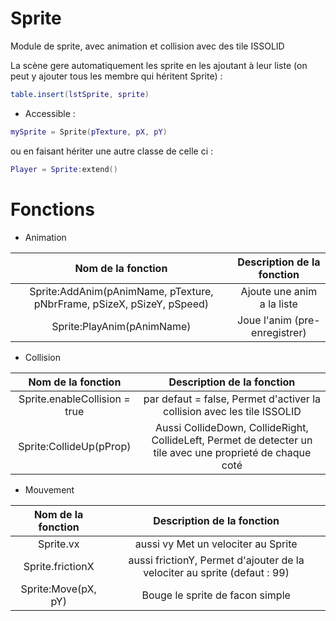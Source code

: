 # Sprite
Module de sprite, avec animation et collision avec des tile ISSOLID

La scène gere automatiquement les sprite en les ajoutant à leur liste (on peut y ajouter tous les membre qui héritent Sprite) :
```lua
table.insert(lstSprite, sprite)
```
* Accessible :
```lua
mySprite = Sprite(pTexture, pX, pY)
```
ou en faisant hériter une autre classe de celle ci :
```lua
Player = Sprite:extend()
```

# Fonctions
* Animation

|Nom de la fonction | Description de la fonction 
|:-:|:-:
|Sprite:AddAnim(pAnimName, pTexture, pNbrFrame, pSizeX, pSizeY, pSpeed)| Ajoute une anim a la liste
|Sprite:PlayAnim(pAnimName)| Joue l'anim (pre-enregistrer)


* Collision

|Nom de la fonction | Description de la fonction 
|:-:|:-:
|Sprite.enableCollision = true| par defaut = false, Permet d'activer la collision avec les tile ISSOLID
|Sprite:CollideUp(pProp)| Aussi CollideDown, CollideRight, CollideLeft, Permet de detecter un tile avec une proprieté de chaque coté

* Mouvement

|Nom de la fonction | Description de la fonction 
|:-:|:-:
|Sprite.vx| aussi vy Met un velociter au Sprite
|Sprite.frictionX| aussi frictionY, Permet d'ajouter de la velociter au sprite (defaut : 99)
|Sprite:Move(pX, pY)| Bouge le sprite de facon simple
